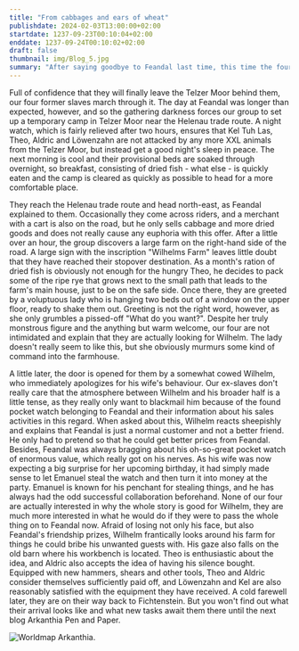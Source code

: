 ```yaml
---
title: "From cabbages and ears of wheat"
publishdate: 2024-02-03T13:00:00+02:00
startdate: 1237-09-23T00:10:04+02:00
enddate: 1237-09-24T00:10:02+02:00
draft: false
thumbnail: img/Blog_5.jpg
summary: "After saying goodbye to Feandal last time, this time the four of us head out of the Telzer Moor and towards Fichenstein. On the way there, however, there is a short detour to visit Wilhelm and his lovely wife. Find out how this reunion goes and how our former slaves use their social skills to get new loot here:"
---
```


Full of confidence that they will finally leave the Telzer Moor behind them, our four former slaves march through it. The day at Feandal was longer than expected, however, and so the gathering darkness forces our group to set up a temporary camp in Telzer Moor near the Helenau trade route. A night watch, which is fairly relieved after two hours, ensures that Kel Tuh Las, Theo, Aldric and Löwenzahn are not attacked by any more XXL animals from the Telzer Moor, but instead get a good night's sleep in peace. The next morning is cool and their provisional beds are soaked through overnight, so breakfast, consisting of dried fish - what else - is quickly eaten and the camp is cleared as quickly as possible to head for a more comfortable place.

They reach the Helenau trade route and head north-east, as Feandal explained to them. Occasionally they come across riders, and a merchant with a cart is also on the road, but he only sells cabbage and more dried goods and does not really cause any euphoria with this offer. After a little over an hour, the group discovers a large farm on the right-hand side of the road. A large sign with the inscription "Wilhelms Farm" leaves little doubt that they have reached their stopover destination. As a month's ration of dried fish is obviously not enough for the hungry Theo, he decides to pack some of the ripe rye that grows next to the small path that leads to the farm's main house, just to be on the safe side. Once there, they are greeted by a voluptuous lady who is hanging two beds out of a window on the upper floor, ready to shake them out. Greeting is not the right word, however, as she only grumbles a pissed-off "What do you want?". Despite her truly monstrous figure and the anything but warm welcome, our four are not intimidated and explain that they are actually looking for Wilhelm. The lady doesn't really seem to like this, but she obviously murmurs some kind of command into the farmhouse.

A little later, the door is opened for them by a somewhat cowed Wilhelm, who immediately apologizes for his wife's behaviour. Our ex-slaves don't really care that the atmosphere between Wilhelm and his broader half is a little tense, as they really only want to blackmail him because of the found pocket watch belonging to Feandal and their information about his sales activities in this regard. When asked about this, Wilhelm reacts sheepishly and explains that Feandal is just a normal customer and not a better friend. He only had to pretend so that he could get better prices from Feandal. Besides, Feandal was always bragging about his oh-so-great pocket watch of enormous value, which really got on his nerves. As his wife was now expecting a big surprise for her upcoming birthday, it had simply made sense to let Emanuel steal the watch and then turn it into money at the party. Emanuel is known for his penchant for stealing things, and he has always had the odd successful collaboration beforehand. None of our four are actually interested in why the whole story is good for Wilhelm, they are much more interested in what he would do if they were to pass the whole thing on to Feandal now. Afraid of losing not only his face, but also Feandal's friendship prizes, Wilhelm frantically looks around his farm for things he could bribe his unwanted guests with. His gaze also falls on the old barn where his workbench is located. Theo is enthusiastic about the idea, and Aldric also accepts the idea of having his silence bought. Equipped with new hammers, shears and other tools, Theo and Aldric consider themselves sufficiently paid off, and Löwenzahn and Kel are also reasonably satisfied with the equipment they have received. A cold farewell later, they are on their way back to Fichtenstein. But you won't find out what their arrival looks like and what new tasks await them there until the next blog Arkanthia Pen and Paper.

<div class="center">
  <img class="img-fluid" title="Worldmap Arkanthia" alt="Worldmap Arkanthia." src="./img/Arkanthia_Full_Map_Blog_5.jpg" />
</div>
